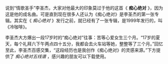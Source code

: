 

说到“情歌圣手”李圣杰，大家对他最大的印象莫过于他的这首《 **痴心绝对**
》，因为这是他的成名曲。可是直到现在很多人还认为《痴心绝对》是李圣杰的第一张专辑。其实在《 _痴心绝对_
》发行之前，就已经有了一张专辑，是1999年发行的，叫《冷咖啡》。

李圣杰大方爆出一段17岁时的“痴心绝对”往事：苦等心爱女生三个月。“17岁的夏天，每个礼拜六下午两点四十五分，我都会去火车站等她，整整等了三个月。”回忆至此，李圣杰百感交集，“这段经历也是我创作《痴心绝对》的灵感来源。”下方提供了
_痴心绝对五线谱_ ，感兴趣的朋友可以下载使用。

